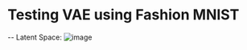 # Testing VAE using Fashion MNIST 
 -- Latent Space:
 ![image](https://github.com/menonajayki/Variational-Autoencoder/assets/150596315/6bbb7b2e-1dd5-40ca-9a67-c8ca215fff0d)

